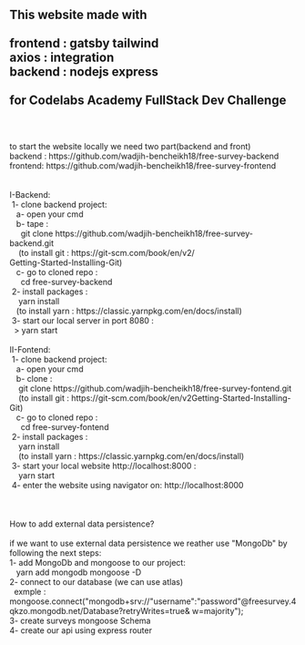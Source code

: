 This website made with  <br />
<br />
frontend : gatsby tailwind  <br />
axios : integration <br />
backend : nodejs express <br />
<br />
for Codelabs Academy FullStack Dev Challenge <br />
<br />
----------------------------------------------------------------------
<br />
to start the website locally we need two part(backend and front) <br />
backend : https://github.com/wadjih-bencheikh18/free-survey-backend <br />
frontend: https://github.com/wadjih-bencheikh18/free-survey-frontend <br />
<br />
<br />
I-Backend: <br />
&nbsp;1- clone backend project: <br />
&nbsp;&nbsp;&nbsp;a- open your cmd <br />
&nbsp;&nbsp;&nbsp;b- tape :  <br />
&nbsp;&nbsp;&nbsp;&nbsp; git clone https://github.com/wadjih-bencheikh18/free-survey-backend.git  <br />
&nbsp;&nbsp;&nbsp;&nbsp;(to install git : https://git-scm.com/book/en/v2/ <br />Getting-Started-Installing-Git) <br />
&nbsp;&nbsp;&nbsp;c- go to cloned repo :  <br />
&nbsp;&nbsp;&nbsp;&nbsp; cd free-survey-backend <br />
&nbsp;2- install packages : <br />
&nbsp;&nbsp;&nbsp; yarn install <br />
&nbsp;&nbsp;&nbsp;(to install yarn : https://classic.yarnpkg.com/en/docs/install) <br />
&nbsp;3- start our local server in port 8080 : <br />
&nbsp;&nbsp;> yarn start <br />
 <br />
II-Fontend: <br />
&nbsp;1- clone backend project: <br />
&nbsp;&nbsp;&nbsp;a- open your cmd <br />
&nbsp;&nbsp;&nbsp;b- clone :  <br />
&nbsp;&nbsp;&nbsp;&nbsp;git clone https://github.com/wadjih-bencheikh18/free-survey-fontend.git  <br />
&nbsp;&nbsp;&nbsp;&nbsp;(to install git : https://git-scm.com/book/en/v2Getting-Started-Installing-Git) <br />
&nbsp;&nbsp;&nbsp;c- go to cloned repo :  <br />
&nbsp;&nbsp;&nbsp;&nbsp; cd free-survey-fontend <br />
&nbsp;2- install packages : <br />
&nbsp;&nbsp;&nbsp; yarn install <br />
&nbsp;&nbsp;&nbsp;&nbsp;(to install yarn : https://classic.yarnpkg.com/en/docs/install) <br />
&nbsp;3- start your local website http://localhost:8000 : <br />
&nbsp;&nbsp;&nbsp; yarn start <br />
&nbsp;4- enter the website using navigator on: http://localhost:8000 <br />
 <br />
 <br />
 <br />
How to add external data persistence? <br />
 <br />
if we want to use external data persistence we reather use "MongoDb" by following the next steps: <br />
1- add MongoDb and mongoose to our project: <br />
&nbsp;&nbsp; yarn add mongodb mongoose -D <br />
2- connect to our database (we can use atlas) <br />
&nbsp;&nbsp;exmple : mongoose.connect("mongodb+srv://"username":"password"@freesurvey.4qkzo.mongodb.net/Database?retryWrites=true&  w=majority"); <br />
3- create surveys mongoose Schema <br />
4- create our api using express router <br />